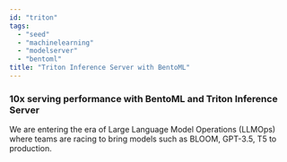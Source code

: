 ```yaml
---
id: "triton"
tags:
  - "seed"
  - "machinelearning"
  - "modelserver"
  - "bentoml"
title: "Triton Inference Server with BentoML"
---
```


### 10x serving performance with BentoML and Triton Inference Server

<!--
Potential title:
- Fast track model serving with BentoML and Triton Inference Server
-->

We are entering the era of Large Language Model Operations (LLMOps) where teams
are racing to bring models such as BLOOM, GPT-3.5, T5 to production.
